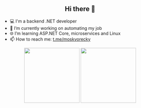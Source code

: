 <h2 align="center">Hi there 👋</h2>



- :computer: I'm a backend .NET developer</li>
- 🔭 I’m currently working on automating my job</li>
- 🌐 I’m learning ASP.NET Core, microservices and Linux</li>
- 📫 How to reach me: [t.me/moskvorecky](t.me/moskvorecky)</li>

<p align="center">
  <img height="180em" src="https://github-readme-streak-stats.herokuapp.com/?user=eveloth&theme=dark&line_height=0"></img>
  <img height="180em" src="https://github-readme-stats.vercel.app/api/top-langs/?username=eveloth&layout=compact&theme=dark&langs_count=6"></img>
</p>

<!--
**eveloth/eveloth** is a ✨ _special_ ✨ repository because its `README.md` (this file) appears on your GitHub profile.

Here are some ideas to get you started:

- 🔭 I’m currently working on ...
- 🌱 I’m currently learning ...
- 👯 I’m looking to collaborate on ...
- 🤔 I’m looking for help with ...
- 💬 Ask me about ...
- 📫 How to reach me: ...
- 😄 Pronouns: ...
- ⚡ Fun fact: ...
-->

